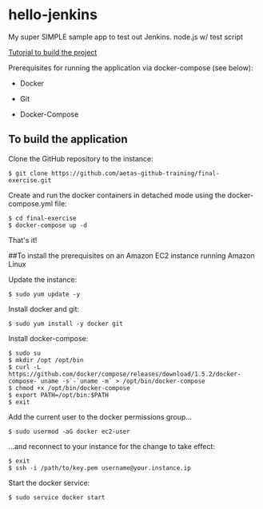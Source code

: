 # hello-jenkins

My super SIMPLE sample app to test out Jenkins. node.js w/ test script

[Tutorial to build the project](http://code.tutsplus.com/tutorials/setting-up-continuous-integration-continuous-deployment-with-jenkins--cms-21511)

Prerequisites for running the application via docker-compose (see below):

* Docker

* Git

* Docker-Compose

## To build the application

Clone the GitHub repository to the instance:

`$ git clone https://github.com/aetas-github-training/final-exercise.git`

Create and run the docker containers in detached mode using the docker-compose.yml file:

```
$ cd final-exercise
$ docker-compose up -d
```

That's it!

##To install the prerequisites on an Amazon EC2 instance running Amazon Linux

Update the instance:

`$ sudo yum update -y`

Install docker and git:

`$ sudo yum install -y docker git`

Install docker-compose:
```
$ sudo su
$ mkdir /opt /opt/bin
$ curl -L https://github.com/docker/compose/releases/download/1.5.2/docker-compose-`uname -s`-`uname -m` > /opt/bin/docker-compose
$ chmod +x /opt/bin/docker-compose
$ export PATH=/opt/bin:$PATH
$ exit
```

Add the current user to the docker permissions group...

`$ sudo usermod -aG docker ec2-user`

...and reconnect to your instance for the change to take effect:

```
$ exit
$ ssh -i /path/to/key.pem username@your.instance.ip
```

Start the docker service:

`$ sudo service docker start`
